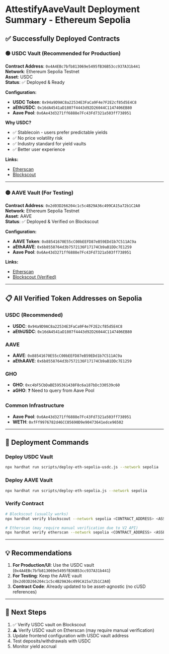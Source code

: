 # AttestifyAaveVault Deployment Summary - Ethereum Sepolia

## ✅ Successfully Deployed Contracts

### 🟢 USDC Vault (Recommended for Production)
**Contract Address**: `0x4A4EBc7bfb813069e5495fB36B53cc937A31b441`  
**Network**: Ethereum Sepolia Testnet  
**Asset**: USDC  
**Status**: ✅ Deployed & Ready  

**Configuration:**
- **USDC Token**: `0x94a9D9AC8a22534E3FaCa9F4e7F2E2cf85d5E4C8`
- **aEthUSDC**: `0x16dA4541aD1807f4443d92D26044C1147406EB80`
- **Aave Pool**: `0x6Ae43d3271ff6888e7Fc43Fd7321a503ff738951`

**Why USDC?**
- ✅ Stablecoin - users prefer predictable yields
- ✅ No price volatility risk
- ✅ Industry standard for yield vaults
- ✅ Better user experience

**Links:**
- [Etherscan](https://sepolia.etherscan.io/address/0x4A4EBc7bfb813069e5495fB36B53cc937A31b441)
- [Blockscout](https://eth-sepolia.blockscout.com/address/0x4A4EBc7bfb813069e5495fB36B53cc937A31b441)

---

### 🟡 AAVE Vault (For Testing)
**Contract Address**: `0x2d03D266204c1c5c4B29A36c499CA15a72b1C2A0`  
**Network**: Ethereum Sepolia Testnet  
**Asset**: AAVE  
**Status**: ✅ Deployed & Verified on Blockscout  

**Configuration:**
- **AAVE Token**: `0x88541670E55cC00bEEFD87eB59EDd1b7C511AC9a`
- **aEthAAVE**: `0x6b8558764d3b7572136F17174Cb9aB1DDc7E1259`
- **Aave Pool**: `0x6Ae43d3271ff6888e7Fc43Fd7321a503ff738951`

**Links:**
- [Etherscan](https://sepolia.etherscan.io/address/0x2d03D266204c1c5c4B29A36c499CA15a72b1C2A0)
- [Blockscout (Verified)](https://eth-sepolia.blockscout.com/address/0x2d03D266204c1c5c4B29A36c499CA15a72b1C2A0#code)

---

## 📋 All Verified Token Addresses on Sepolia

### USDC (Recommended)
- **USDC**: `0x94a9D9AC8a22534E3FaCa9F4e7F2E2cf85d5E4C8`
- **aEthUSDC**: `0x16dA4541aD1807f4443d92D26044C1147406EB80`

### AAVE
- **AAVE**: `0x88541670E55cC00bEEFD87eB59EDd1b7C511AC9a`
- **aEthAAVE**: `0x6b8558764d3b7572136F17174Cb9aB1DDc7E1259`

### GHO
- **GHO**: `0xc4bF5CbDaBE595361438F8c6a187bDc330539c60`
- **aGHO**: ❓ Need to query from Aave Pool

### Common Infrastructure
- **Aave Pool**: `0x6Ae43d3271ff6888e7Fc43Fd7321a503ff738951`
- **WETH**: `0xfFf9976782d46CC05690D9e90473641edce96502`

---

## 🚀 Deployment Commands

### Deploy USDC Vault
```bash
npx hardhat run scripts/deploy-eth-sepolia-usdc.js --network sepolia
```

### Deploy AAVE Vault
```bash
npx hardhat run scripts/deploy-eth-sepolia.js --network sepolia
```

### Verify Contract
```bash
# Blockscout (usually works)
npx hardhat verify blockscout --network sepolia <CONTRACT_ADDRESS> <ASSET> <ATOKEN> <POOL>

# Etherscan (may require manual verification due to V2 API)
npx hardhat verify etherscan --network sepolia <CONTRACT_ADDRESS> <ASSET> <ATOKEN> <POOL>
```

---

## 💡 Recommendations

1. **For Production/UI**: Use the USDC vault (`0x4A4EBc7bfb813069e5495fB36B53cc937A31b441`)
2. **For Testing**: Keep the AAVE vault (`0x2d03D266204c1c5c4B29A36c499CA15a72b1C2A0`)
3. **Contract Code**: Already updated to be asset-agnostic (no cUSD references)

---

## 📝 Next Steps

1. ✅ Verify USDC vault on Blockscout
2. ⚠️ Verify USDC vault on Etherscan (may require manual verification)
3. Update frontend configuration with USDC vault address
4. Test deposits/withdrawals with USDC
5. Monitor yield accrual

